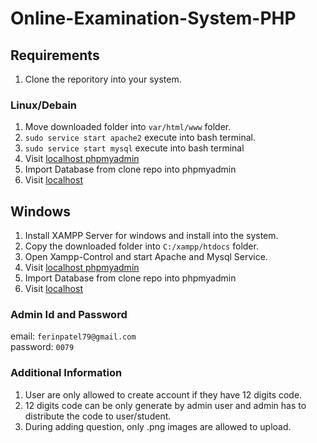 # Online-Examination-System-PHP

## Requirements

1. Clone the reporitory into your system.

### Linux/Debain

1. Move downloaded folder into `var/html/www` folder.
2. `sudo service start apache2` execute into bash terminal.
3. `sudo service start mysql` execute into bash terminal
4. Visit [localhost phpmyadmin](http://localhost/phpmyadmin)
5. Import Database from clone repo into phpmyadmin
6. Visit [localhost](http://localhost)

## Windows

1. Install XAMPP Server for windows and install into the system.
2. Copy the downloaded folder into `C:/xampp/htdocs` folder.
3. Open Xampp-Control and start Apache and Mysql Service.
4. Visit [localhost phpmyadmin](http://localhost/phpmyadmin)
5. Import Database from clone repo into phpmyadmin
6. Visit [localhost](http://localhost)

### Admin Id and Password

email: `ferinpatel79@gmail.com`
<br/>
password: `0079`

### Additional Information

1. User are only allowed to create account if they have 12 digits code.
2. 12 digits code can be only generate by admin user and admin has to distribute the code to user/student.
3. During adding question, only .png images are allowed to upload.
